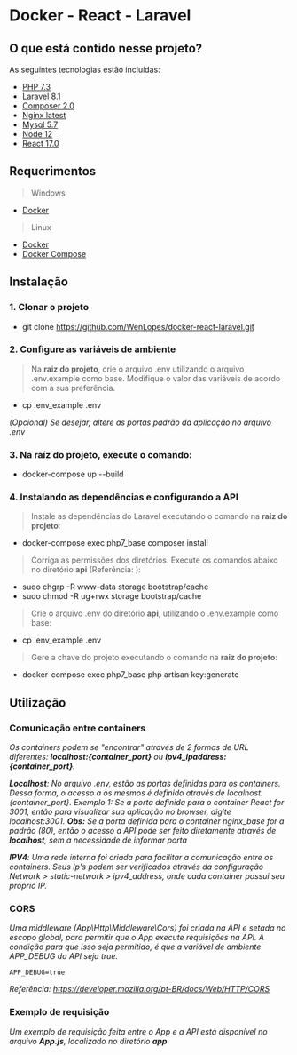 # Docker - React - Laravel

## O que está contido nesse projeto?

As seguintes tecnologias estão incluídas:

- [PHP 7.3](https://www.php.net/)
- [Laravel 8.1](https://laravel.com/docs/8.x)
- [Composer 2.0](https://getcomposer.org/)
- [Nginx latest](https://www.nginx.com/)
- [Mysql 5.7](https://www.mysql.com/)
- [Node 12](https://nodejs.org/en/)
- [React 17.0](https://pt-br.reactjs.org)

## Requerimentos

> Windows
- [Docker](https://docs.docker.com/engine/install/)

> Linux
- [Docker](https://docs.docker.com/engine/install/)
- [Docker Compose](https://docs.docker.com/compose/install/)

## Instalação

### 1. Clonar o projeto

* git clone https://github.com/WenLopes/docker-react-laravel.git

### 2. Configure as variáveis de ambiente
> Na **raiz do projeto**, crie o arquivo .env utilizando o arquivo .env.example como base. Modifique o valor das variáveis de acordo com a sua preferência.

* cp .env_example .env

*(Opcional) Se desejar, altere as portas padrão da aplicação no arquivo .env*

### 3. Na raíz do projeto, execute o comando:
* docker-compose up --build

### 4. Instalando as dependências e configurando a API
> Instale as dependências do Laravel executando o comando na **raiz do projeto**:
* docker-compose exec php7_base composer install 
> Corriga as permissões dos diretórios. Execute os comandos abaixo no diretório **api** (Referência: ):
* sudo chgrp -R www-data storage bootstrap/cache
* sudo chmod -R ug+rwx storage bootstrap/cache
> Crie o arquivo .env do diretório **api**, utilizando o .env.example como base:
* cp .env_example .env
> Gere a chave do projeto executando o comando na **raiz do projeto**:
* docker-compose exec php7_base php artisan key:generate

## Utilização

### Comunicação entre containers
*Os containers podem se "encontrar" através de 2 formas de URL diferentes: **localhost:{container_port}** ou **ipv4_ipaddress:{container_port}**.*

***Localhost**: No arquivo .env, estão as portas definidas para os containers. Dessa forma, o acesso a os mesmos é definido através de localhost:{container_port}. 
Exemplo 1: Se a porta definida para o container React for 3001, então para visualizar sua aplicação no browser, digite localhost:3001. 
**Obs:** Se a porta definida para o container nginx_base for a padrão (80), então o acesso a API pode ser feito diretamente através de **localhost**, sem a necessidade de informar porta*

***IPV4**: Uma rede interna foi criada para facilitar a comunicação entre os containers. Seus Ip's podem ser verificados através da configuração Network > static-network > ipv4_address, onde cada container possui seu próprio IP.*

### CORS
*Uma middleware (App\Http\Middleware\Cors) foi criada na API e setada no escopo global, para permitir que o App execute requisições na API. A condição para que isso seja permitido, é que a variável de ambiente APP_DEBUG da API seja true.*
```
APP_DEBUG=true
```
*Referência: https://developer.mozilla.org/pt-BR/docs/Web/HTTP/CORS*

### Exemplo de requisição
*Um exemplo de requisição feita entre o App e a API está disponível no arquivo **App.js**, localizado no diretório **app***